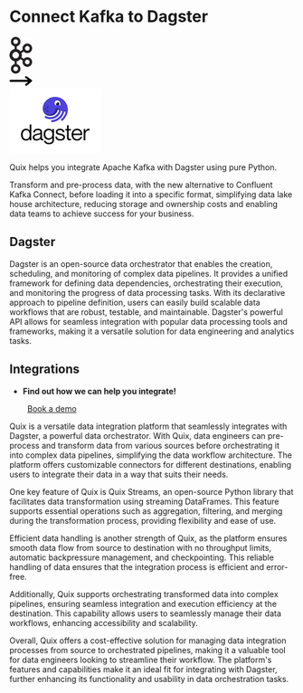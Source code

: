 # Connect Kafka to Dagster

<div class="connect-images cards blog-grid-card" markdown>
<div>
<img src="../images/kafka_logo.png" width="40px" />
</div>
<div>
<img src="../images/arrow.svg" width="40px" />
</div>
<div>
<img src="./images/dagster_1.jpg" />
</div>
</div>

Quix helps you integrate Apache Kafka with Dagster using pure Python.

Transform and pre-process data, with the new alternative to Confluent Kafka Connect, before loading it into a specific format, simplifying data lake house architecture, reducing storage and ownership costs and enabling data teams to achieve success for your business.

## Dagster

Dagster is an open-source data orchestrator that enables the creation, scheduling, and monitoring of complex data pipelines. It provides a unified framework for defining data dependencies, orchestrating their execution, and monitoring the progress of data processing tasks. With its declarative approach to pipeline definition, users can easily build scalable data workflows that are robust, testable, and maintainable. Dagster's powerful API allows for seamless integration with popular data processing tools and frameworks, making it a versatile solution for data engineering and analytics tasks.

## Integrations

<div class="grid cards" markdown>

- __Find out how we can help you integrate!__

    <a class="md-button md-button--primary" href="https://quix.io/book-a-demo" target="_blank" style="margin:.5rem;">Book a demo</a>

</div>

Quix is a versatile data integration platform that seamlessly integrates with Dagster, a powerful data orchestrator. With Quix, data engineers can pre-process and transform data from various sources before orchestrating it into complex data pipelines, simplifying the data workflow architecture. The platform offers customizable connectors for different destinations, enabling users to integrate their data in a way that suits their needs.

One key feature of Quix is Quix Streams, an open-source Python library that facilitates data transformation using streaming DataFrames. This feature supports essential operations such as aggregation, filtering, and merging during the transformation process, providing flexibility and ease of use.

Efficient data handling is another strength of Quix, as the platform ensures smooth data flow from source to destination with no throughput limits, automatic backpressure management, and checkpointing. This reliable handling of data ensures that the integration process is efficient and error-free.

Additionally, Quix supports orchestrating transformed data into complex pipelines, ensuring seamless integration and execution efficiency at the destination. This capability allows users to seamlessly manage their data workflows, enhancing accessibility and scalability.

Overall, Quix offers a cost-effective solution for managing data integration processes from source to orchestrated pipelines, making it a valuable tool for data engineers looking to streamline their workflow. The platform's features and capabilities make it an ideal fit for integrating with Dagster, further enhancing its functionality and usability in data orchestration tasks.
